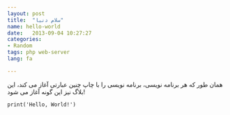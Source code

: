 ```yaml
---
layout: post
title:  "سلام دنیا"
name: hello-world
date:   2013-09-04 10:27:27
categories: 
- Random
tags: php web-server
lang: fa

---
```

همان طور که هر برنامه نویسی، برنامه  نویسی را با چاپ چنین عبارتی آغاز می کند، این بلاگ نیز این گونه آغاز می شود!

    print('Hello, World!')
 